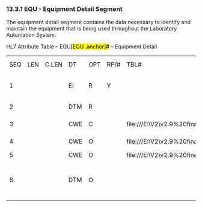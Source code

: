 ### 13.3.1 EQU - Equipment Detail Segment 

The equipment detail segment contains the data necessary to identify and maintain the equipment that is being used throughout the Laboratory Automation System.

HL7 Attribute Table – EQU[<mark>EQU .anchor]</mark><mark>#</mark> – Equipment Detail

|     |     |     |     |     |     |     |     |     |
| --- | --- | --- | --- | --- | --- | --- | --- | --- |
| SEQ | LEN | C.LEN | DT | OPT | RP/# | TBL# | ITEM # | ELEMENT NAME |
| 1 |  |  | EI | R | Y |  | 01479 | Equipment Instance Identifier |
| 2 |  |  | DTM | R |  |  | 01322 | Event Date/Time |
| 3 |  |  | CWE | C |  | file:///E:\V2\v2.9%20final%20Nov%20from%20Frank\V29_CH02C_Tables.docx#HL70365[0365] | 01323 | Equipment State |
| 4 |  |  | CWE | O |  | file:///E:\V2\v2.9%20final%20Nov%20from%20Frank\V29_CH02C_Tables.docx#HL70366[0366] | 01324 | Local/Remote Control State |
| 5 |  |  | CWE | O |  | file:///E:\V2\v2.9%20final%20Nov%20from%20Frank\V29_CH02C_Tables.docx#HL70367[0367] | 01325 | Alert Level |
| 6 |  |  | DTM | O |  |  | 03487 | Expected date/time of the next status change |
